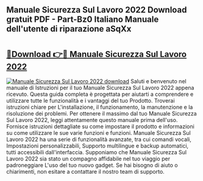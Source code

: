 ## Manuale Sicurezza Sul Lavoro 2022 Download gratuit PDF - Part-Bz0 Italiano Manuale dell'utente di riparazione aSqXx

# <h2><a href="http://dfd2d9i.blite.top/?on=Manuale+Sicurezza+Sul+Lavoro+2022">🔗Download 👉🔴 Manuale Sicurezza Sul Lavoro 2022</a></h2>

[![Manuale Sicurezza Sul Lavoro 2022 download](https://i.imgur.com/lujVjoI.png)](http://dfd2d9i.blite.top/?on=Manuale+Sicurezza+Sul+Lavoro+2022)
Saluti e benvenuto nel manuale di Istruzioni per il tuo Manuale Sicurezza Sul Lavoro 2022 appena ricevuto. Questa guida completa è progettata per aiutarti a comprendere e utilizzare tutte le funzionalità e i vantaggi del tuo Prodotto. Troverai istruzioni chiare per L'installazione, il funzionamento, la manutenzione e la risoluzione dei problemi. Per ottenere il massimo dal tuo Manuale Sicurezza Sul Lavoro 2022, leggi attentamente questo manuale prima dell'uso. Fornisce istruzioni dettagliate su come impostare il prodotto e informazioni su come utilizzare le sue varie funzioni e funzioni. Manuale Sicurezza Sul Lavoro 2022 ha una serie di funzionalità avanzate, tra cui comandi vocali, Impostazioni personalizzabili, Supporto multilingue e backup automatici, tutti accessibili dall'interfaccia. Supponiamo che Manuale Sicurezza Sul Lavoro 2022 sia stato un compagno affidabile nel tuo viaggio per padroneggiare L'uso del tuo nuovo gadget. Se hai bisogno di aiuto o chiarimenti, non esitare a contattare il nostro team di supporto.
